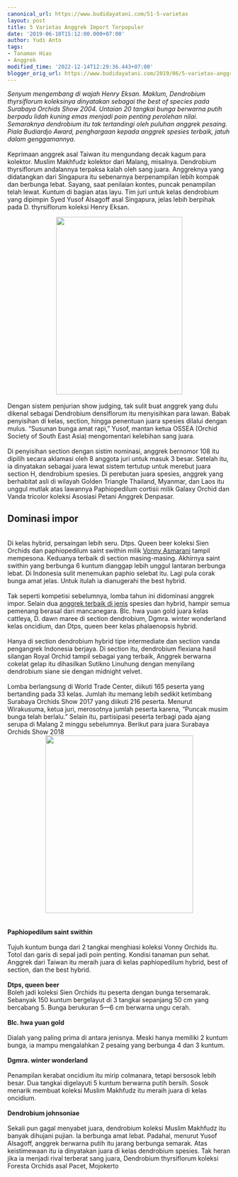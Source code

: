 ```yaml
---
canonical_url: https://www.budidayatani.com/51-5-varietas
layout: post
title: 5 Varietas Anggrek Import Terpopuler
date: '2019-06-10T15:12:00.000+07:00'
author: Yudi Anto
tags:
- Tanaman Hias
- Anggrek
modified_time: '2022-12-14T12:29:36.443+07:00'
blogger_orig_url: https://www.budidayatani.com/2019/06/5-varietas-anggrek-import-terpopuler.html
---
```


<i>Senyum mengembang di wajah Henry Eksan. Maklum, Dendrobium thyrsiflorum koleksinya dinyatakan sebagai the best of species pada Surabaya Orchids Show 2004. Untaian 20 tangkai bunga berwarna putih berpadu lidah kuning emas menjadi poin penting perolehan nilai. Semaraknya dendrobium itu tak tertandingi oleh puluhan anggrek pesaing. Piala Budiardjo Award, penghargaan kepada anggrek spesies terbaik, jatuh dalam genggamannya.</i><br/><br/>Keprimaan anggrek asal Taiwan itu mengundang decak kagum para kolektor. Muslim Makhfudz kolektor dari Malang, misalnya. Dendrobium thyrsiflorum andalannya terpaksa kalah oleh sang juara. Anggreknya yang didatangkan dari Singapura itu sebenarnya berpenampilan lebih kompak dan berbunga lebat. Sayang, saat penilaian kontes, puncak penampilan telah lewat. Kuntum di bagian atas layu. Tim juri untuk kelas dendrobium yang dipimpin Syed Yusof Alsagoff asal Singapura, jelas lebih berpihak pada D. thyrsiflorum koleksi Henry Eksan.<br/><div style="clear: both; text-align: center;"><a style="margin-left: 1em; margin-right: 1em;" href="https://i1.wp.com/1.bp.blogspot.com/-MHnaC0RHriE/XP2NKmhCibI/AAAAAAAAByg/ABwHNR4zcKEcaYZSbsxsc_tRX-7ek37RQCLcBGAs/s1600/anggrek_429x600.jpg?ssl=1"><img src="https://i0.wp.com/1.bp.blogspot.com/-MHnaC0RHriE/XP2NKmhCibI/AAAAAAAAByg/ABwHNR4zcKEcaYZSbsxsc_tRX-7ek37RQCLcBGAs/s400/anggrek_429x600.jpg?resize=285%2C400&amp;ssl=1" width="285" height="400" border="0" data-original-height="600" data-original-width="429" data-recalc-dims="1" /></a></div><br/>Dengan sistem penjurian show judging, tak sulit buat anggrek yang dulu dikenal sebagai Dendrobium densiflorum itu menyisihkan para lawan. Babak penyisihan di kelas, section, hingga penentuan juara spesies dilalui dengan mulus. “Susunan bunga amat rapi,” Yusof, mantan ketua OSSEA (Orchid Society of South East Asia) mengomentari kelebihan sang juara.<br/><br/>Di penyisihan section dengan sistim nominasi, anggrek bernomor 108 itu dipilih secara aklamasi oleh 8 anggota juri untuk masuk 3 besar. Setelah itu, ia dinyatakan sebagai juara lewat sistem tertutup untuk merebut juara section H, dendrobium spesies. Di perebutan juara spesies, anggrek yang berhabitat asli di wilayah Golden Triangle Thailand, Myanmar, dan Laos itu unggul mutlak atas lawannya Paphiopedilum cortisii milik Galaxy Orchid dan Vanda tricolor koleksi Asosiasi Petani Anggrek Denpasar.<br/><h2>Dominasi impor</h2><br/>Di kelas hybrid, persaingan lebih seru. Dtps. Queen beer koleksi Sien Orchids dan paphiopedilum saint swithin milik <a href="https://www.budidayatani.com/omzet-puluhan-juta-perbulan-hanya-dari.html">Vonny Asmarani</a> tampil mempesona. Keduanya terbaik di section masing-masing. Akhirnya saint swithin yang berbunga 6 kuntum dianggap lebih unggul lantaran berbunga lebat. Di Indonesia sulit menemukan paphio selebat itu. Lagi pula corak bunga amat jelas. Untuk itulah ia dianugerahi the best hybrid.<br/><br/>Tak seperti kompetisi sebelumnya, lomba tahun ini didominasi anggrek impor. Selain dua <a style="width: auto !important;" href="https://www.budidayatani.com/2019/06/macam-macam-jenis-adenium-motif-anggrek.html" data-wpil-post-to-="data-wpil-post-to-">anggrek terbaik di jenis</a> spesies dan hybrid, hampir semua pemenang berasal dari mancanegara. Blc. hwa yuan gold juara kelas cattleya, D. dawn maree di section dendrobium, Dgmra. winter wonderland kelas oncidium, dan Dtps, queen beer kelas phalaenopsis hybrid.<br/><br/>Hanya di section dendrobium hybrid tipe intermediate dan section vanda pengangrek Indonesia berjaya. Di section itu, dendrobium flexiana hasil silangan Royal Orchid tampil sebagai yang terbaik, Anggrek berwarna cokelat gelap itu dihasilkan Sutikno Linuhung dengan menyilang dendrobium siane sie dengan midnight velvet.<br/><br/>Lomba berlangsung di World Trade Center, diikuti 165 peserta yang bertanding pada 33 kelas. Jumlah itu memang lebih sedikit ketimbang Surabaya Orchids Show 2017 yang diikuti 216 peserta. Menurut Wirakusuma, ketua juri, merosotnya jumlah peserta karena, “Puncak musim bunga telah berlalu.” Selain itu, partisipasi peserta terbagi pada ajang serupa di Malang 2 minggu sebelumnya. Berikut para juara Surabaya Orchids Show 2018<br/><div style="clear: both; text-align: center;"><a style="margin-left: 1em; margin-right: 1em;" href="https://i0.wp.com/1.bp.blogspot.com/-uQbqe8-T4Ug/XP2PEcOau-I/AAAAAAAABys/EmxrmRKi1BEn9wyIG7LsA27nr7qSJ_BaACLcBGAs/s1600/flower_501x600.jpg?ssl=1"><img src="https://i1.wp.com/1.bp.blogspot.com/-uQbqe8-T4Ug/XP2PEcOau-I/AAAAAAAABys/EmxrmRKi1BEn9wyIG7LsA27nr7qSJ_BaACLcBGAs/s400/flower_501x600.jpg?resize=333%2C400&amp;ssl=1" width="333" height="400" border="0" data-original-height="600" data-original-width="501" data-recalc-dims="1" /></a></div><br/><b><br/></b><b>Paphiopedilum saint swithin</b><br/><br/>Tujuh kuntum bunga dari 2 tangkai menghiasi koleksi Vonny Orchids itu. Totol dan garis di sepal jadi poin penting. Kondisi tanaman pun sehat. Anggrek dari Taiwan itu meraih juara di kelas paphiopedilum hybrid, best of section, dan the best hybrid.<br/><b><br/></b><b>Dtps, queen beer</b><br/>Boleh jadi koleksi Sien Orchids itu peserta dengan bunga tersemarak. Sebanyak 150 kuntum bergelayut di 3 tangkai sepanjang 50 cm yang bercabang 5. Bunga berukuran 5—6 cm berwarna ungu cerah.<br/><br/><b>Blc. hwa yuan gold</b><br/><br/>Dialah yang paling prima di antara jenisnya. Meski hanya memiliki 2 kuntum bunga, ia mampu mengalahkan 2 pesaing yang berbunga 4 dan 3 kuntum.<br/><br/><b>Dgmra. winter wonderland</b><br/><br/>Penampilan kerabat oncidium itu mirip colmanara, tetapi bersosok lebih besar. Dua tangkai digelayuti 5 kuntum berwarna putih bersih. Sosok menarik membuat koleksi Muslim Makhfudz itu meraih juara di kelas oncidium.<br/><br/><b>Dendrobium johnsoniae</b><br/><br/>Sekali pun gagal menyabet juara, dendrobium koleksi Muslim Makhfudz itu banyak dihujani pujian. Ia berbunga amat lebat. Padahal, menurut Yusof Alsagoff, anggrek berwarna putih itu jarang berbunga semarak. Atas keistimewaan itu ia dinyatakan juara di kelas dendrobium spesies. Tak heran jika ia menjadi rival terberat sang juara, Dendrobium thyrsiflorum koleksi Foresta Orchids asal Pacet, Mojokerto